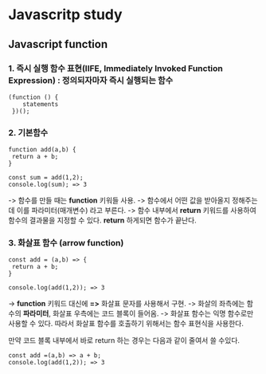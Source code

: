 # Javascritp study

## Javascript function

### 1. 즉시 실행 함수 표현(IIFE, Immediately Invoked Function Expression) : 정의되자마자 즉시 실행되는 함수
 ``` 
 (function () {
     statements
  })(); 
 ```
 
 ### 2. 기본함수
 ```
 function add(a,b) {
  return a + b;
 }
 
 const sum = add(1,2);
 console.log(sum); => 3
 ```
 
 -> 함수를 만들 때는 **function** 키워들 사용.
 -> 함수에서 어떤 값을 받아올지 정해주는데 이를 파라미터(매개변수) 라고 부른다.
 -> 함수 내부에서 **return** 키워드를 사용하여 함수의 결과물을 지정할 수 있다. **return** 하게되면 함수가 끝난다.
 
 ### 3. 화살표 함수 (arrow function)
 ```
 const add = (a,b) => {
  return a + b;
 }
 
 console.log(add(1,2)); => 3
 ```
 
 -> **function** 키워드 대신에 **=>** 화살표 문자를 사용해서 구현.
 -> 화살의 좌측에는 함수의 **파라미터**, 화살표 우측에는 코드 블록이 들어옴.
 -> 화살표 함수는 익명 함수로만 사용할 수 있다. 따라서 화살표 함수를 호출하기 위해서는 함수 표현식을 사용한다.
 
 만약 코드 블록 내부에서 바로 return 하는 경우는 다음과 같이 줄여서 쓸 수있다.
 
 ```
 const add =(a,b) => a + b;
 console.log(add(1,2)); => 3
 
